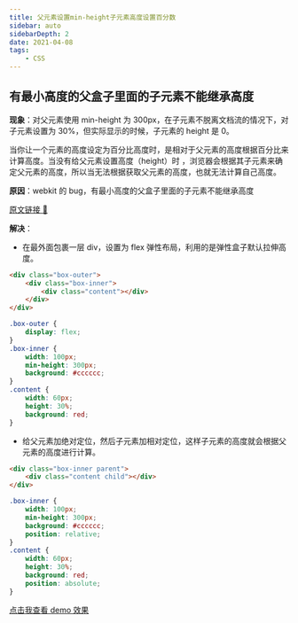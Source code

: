 ```yaml
---
title: 父元素设置min-height子元素高度设置百分数
sidebar: auto
sidebarDepth: 2
date: 2021-04-08
tags:
    - CSS
---
```


## 有最小高度的父盒子里面的子元素不能继承高度

**现象**：对父元素使用 min-height 为 300px，在子元素不脱离文档流的情况下，对子元素设置为 30%，但实际显示的时候，子元素的 height 是 0。

当你让一个元素的高度设定为百分比高度时，是相对于父元素的高度根据百分比来计算高度。当没有给父元素设置高度（height）时
，浏览器会根据其子元素来确定父元素的高度，所以当无法根据获取父元素的高度，也就无法计算自己高度。

**原因**：webkit 的 bug，有最小高度的父盒子里面的子元素不能继承高度

[原文链接 🔗](https://bugs.webkit.org/show_bug.cgi?id=26559)

**解决**：

-   在最外面包裹一层 div，设置为 flex 弹性布局，利用的是弹性盒子默认拉伸高度。

```html
<div class="box-outer">
    <div class="box-inner">
        <div class="content"></div>
    </div>
</div>
```

```css
.box-outer {
    display: flex;
}
.box-inner {
    width: 100px;
    min-height: 300px;
    background: #cccccc;
}
.content {
    width: 60px;
    height: 30%;
    background: red;
}
```

-   给父元素加绝对定位，然后子元素加相对定位，这样子元素的高度就会根据父元素的高度进行计算。

```html
<div class="box-inner parent">
    <div class="content child"></div>
</div>
```

```css
.box-inner {
    width: 100px;
    min-height: 300px;
    background: #cccccc;
    position: relative;
}
.content {
    width: 60px;
    height: 30%;
    background: red;
    position: absolute;
}
```

[点击我查看 demo 效果](https://april-tong.com/task/html/min-height.html)
